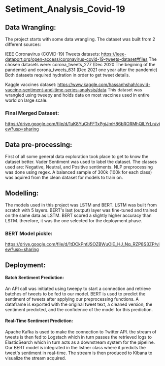 # Setiment_Analysis_Covid-19

## Data Wrangling:
The project starts with some data wrangling. The dataset was built from 2 different sources:

IEEE Coronavirus (COVID-19) Tweets datasets: https://ieee-dataport.org/open-access/coronavirus-covid-19-tweets-dataset#files
The chosen datasets were: 
corona_tweets_277 (Dec 2020 The begining of the pandemic) and corona_tweets_631 (Dec 2021 one year after the pandemic) 
Both datasets required hydration in order to get tweet details.

Kaggle vaccines dataset: https://www.kaggle.com/hassanhshah/covid-vaccine-sentiment-and-time-series-analysis/data
This dataset was wrangled using tweepy and holds data on most vaccines used in entire world on large scale.

### Final Merged Dataset: 
https://drive.google.com/file/d/1uK8YuChFFTxPgjJmH86bRORMhQlLYrLn/view?usp=sharing

## Data pre-processing:
First of all some general data exploration took place to get to know the dataset better.
Vader Sentiment was used to label the dataset. The classes used are: Negative, Neutral, and Positive sentiments.
NLP preprocessing was done using regex.
A balanced sample of 300k (100k for each class) was aquired from the clean dataset for models to train on.

## Modelling:
The models used in this project was LSTM and BERT.
LSTM was built from scratch with 5 layers.
BERT's last (output) layer was fine-tuned and trained on the same data as LSTM.
BERT scored a slightly higher accuracy than LSTM. therefore, it was the one selected for the deployment phase.

### BERT Model pickle: 
https://drive.google.com/file/d/1tDCkPnfJSOZBWuOiE_HJ_Nq_RZP8S3ZP/view?usp=sharing

## Deployment:
#### Batch Sentiment Prediction:
An API call was initiated using tweepy to start a connection and retrieve batches of tweets to be fed to our model.
BERT is used to predict the sentiment of tweets after applying our preprocessing functions.
A dataframe is exported with the original tweet text, a cleaned version, the sentiment predicted, and the confidence of the model for this prediction.

#### Real-Time Sentiment Prediction:
Apache Kafka is used to make the connection to Twitter API. the stream of tweets is then fed to Logstach which in turn passes the retrieved logs to ElasticSearch which in turn acts as a downstream system for the pipeline.
Our BERT model is integrated in the listner class where it predicts the tweet's sentiment in real-time.
The stream is then produced to Kibana to visualize the stream acquired.
